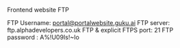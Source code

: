 Frontend website FTP 

FTP Username: portal@portalwebsite.guku.ai
FTP server: ftp.alphadevelopers.co.uk
FTP & explicit FTPS port:  21
FTP password : A%!U09Is!~Io